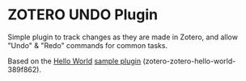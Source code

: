 # ZOTERO UNDO Plugin

Simple plugin to track changes as they are made in Zotero, and allow "Undo" & "Redo" commands for common tasks.

Based on the [Hello World](https://github.com/zotero/zotero-hello-world) [sample plugin](https://www.zotero.org/support/dev/sample_plugin) (zotero-zotero-hello-world-389f862).

